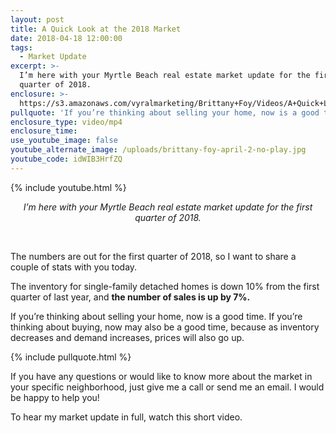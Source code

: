 ```yaml
---
layout: post
title: A Quick Look at the 2018 Market
date: 2018-04-18 12:00:00
tags:
  - Market Update
excerpt: >-
  I’m here with your Myrtle Beach real estate market update for the first
  quarter of 2018.
enclosure: >-
  https://s3.amazonaws.com/vyralmarketing/Brittany+Foy/Videos/A+Quick+Look+at+the+2018+Market.mp4
pullquote: 'If you’re thinking about selling your home, now is a good time.'
enclosure_type: video/mp4
enclosure_time:
use_youtube_image: false
youtube_alternate_image: /uploads/brittany-foy-april-2-no-play.jpg
youtube_code: idWIB3HrfZQ
---
```


{% include youtube.html %}

<center><em>I&rsquo;m here with your Myrtle Beach real estate market update for the first quarter of 2018.</em></center>

&nbsp;

The numbers are out for the first quarter of 2018, so I want to share a couple of stats with you today.

The inventory for single-family detached homes is down 10% from the first quarter of last year, and **the number of sales is up by 7%.**

If you’re thinking about selling your home, now is a good time. If you’re thinking about buying, now may also be a good time, because as inventory decreases and demand increases, prices will also go up.

{% include pullquote.html %}

If you have any questions or would like to know more about the market in your specific neighborhood, just give me a call or send me an email. I would be happy to help you!

To hear my market update in full, watch this short video.
